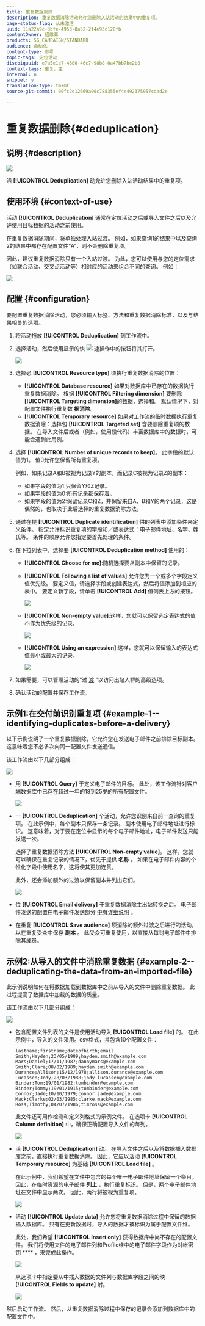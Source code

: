 ```yaml
---
title: 重复数据删除
description: 重复数据消除活动允许您删除入站活动的结果中的重复项。
page-status-flag: 从未激活
uuid: 11a22a9c-3bfe-4953-8a52-2f4e93c128fb
contentOwner: 绍维亚
products: SG_CAMPAIGN/STANDARD
audience: 自动化
content-type: 参考
topic-tags: 定位活动
discoiquuid: e7a5e1e7-4680-46c7-98b8-0a47bb7be2b8
context-tags: 重复，主
internal: n
snippet: y
translation-type: tm+mt
source-git-commit: 00fc2e12669a00c788355ef4e492375957cdad2e

---
```



# 重复数据删除{#deduplication}

## 说明 {#description}

![](assets/deduplication.png)

活 **[!UICONTROL Deduplication]** 动允许您删除入站活动结果中的重复项。

## 使用环境 {#context-of-use}

活动 **[!UICONTROL Deduplication]** 通常在定位活动之后或导入文件之后以及允许使用目标数据的活动之前使用。

在重复数据消除期间，将单独处理入站过渡。 例如，如果查询1的结果中以及查询2的结果中都存在配置文件“A”，则不会删除重复项。

因此，建议重复数据消除只有一个入站过渡。 为此，您可以使用与您的定位需求（如联合活动、交叉点活动等）相对应的活动来组合不同的查询。 例如：

![](assets/dedup_bonnepratique.png)

## 配置 {#configuration}

要配置重复数据消除活动，您必须输入标签、方法和重复数据消除标准，以及与结果相关的选项。

1. 将活动拖放 **[!UICONTROL Deduplication]** 到工作流中。
1. 选择活动，然后使用显示的快 ![](assets/edit_darkgrey-24px.png) 速操作中的按钮将其打开。

   ![](assets/deduplication_1.png)

1. 选择必 **[!UICONTROL Resource type]** 须执行重复数据消除的位置：

   * **[!UICONTROL Database resource]** 如果对数据库中已存在的数据执行重复数据消除。 根据 **[!UICONTROL Filtering dimension]** 要删除 **[!UICONTROL Targeting dimension]**&#x200B;的数据，选择和。 默认情况下，对配置文件执行重复数 **据消除**。
   * **[!UICONTROL Temporary resource]** 如果对工作流的临时数据执行重复数据消除：选择包 **[!UICONTROL Targeted set]** 含要删除重复项的数据。 在导入文件后或者（例如，使用段代码）丰富数据库中的数据时，可能会遇到此用例。

1. 选择 **[!UICONTROL Number of unique records to keep]**。 此字段的默认值为1。 值0允许您保留所有重复项。

   例如，如果记录A和B被视为记录Y的副本，而记录C被视为记录Z的副本：

   * 如果字段的值为1:只保留Y和Z记录。
   * 如果字段的值为0:所有记录都保存着。
   * 如果字段的值为2:保留记录C和Z，并保留来自A、B和Y的两个记录，这是偶然的，也取决于此后选择的重复数据消除方法。

1. 通过在提 **[!UICONTROL Duplicate identification]** 供的列表中添加条件来定义条件。 指定允许标识重复项的字段和／或表达式：电子邮件地址、名字、姓氏等。 条件的顺序允许您指定要首先处理的条件。
1. 在下拉列表中，选择要 **[!UICONTROL Deduplication method]** 使用的：

   * **[!UICONTROL Choose for me]**:随机选择要从副本中保留的记录。
   * **[!UICONTROL Following a list of values]**:允许您为一个或多个字段定义值优先级。 要定义值，请选择字段或创建表达式，然后将值添加到相应的表中。 要定义新字段，请单击 **[!UICONTROL Add]** 值列表上方的按钮。

      ![](assets/deduplication_2.png)

   * **[!UICONTROL Non-empty value]**:这样，您就可以保留选定表达式的值不作为优先级的记录。

      ![](assets/deduplication_3.png)

   * **[!UICONTROL Using an expression]**:这样，您就可以保留输入的表达式值最小或最大的记录。

      ![](assets/deduplication_4.png)

1. 如果需要，可以管理活动的“过 [渡](../../automating/using/executing-a-workflow.md#managing-an-activity-s-outbound-transitions) ”以访问出站人群的高级选项。
1. 确认活动的配置并保存工作流。

## 示例1:在交付前识别重复项 {#example-1--identifying-duplicates-before-a-delivery}

以下示例说明了一个重复数据删除，它允许您在发送电子邮件之前排除目标副本。 这意味着您不必多次向同一配置文件发送通信。

该工作流由以下几部分组成：

![](assets/deduplication_example_workflow.png)

* 用 **[!UICONTROL Query]** 于定义电子邮件的目标。 此处，该工作流针对客户端数据库中已存在超过一年的18到25岁的所有配置文件。

   ![](assets/deduplication_example_query.png)

* 一 **[!UICONTROL Deduplication]** 个活动，允许您识别来自前一查询的重复项。 在此示例中，每个副本只保存一条记录。 副本使用电子邮件地址进行标识。 这意味着，对于要在定位中显示的每个电子邮件地址，电子邮件发送只能发送一次。

   选择了重复数据消除方法 **[!UICONTROL Non-empty value]**。 这样，您就可以确保在重复记录的情况下，优先于提供 **名称** 。 如果在电子邮件内容的个性化字段中使用名字，这将使其更加连贯。

   此外，还会添加额外的过渡以保留副本并列出它们。

   ![](assets/deduplication_example_dedup.png)

* 位 **[!UICONTROL Email delivery]** 于重复数据消除主出站转换之后。 电子邮件发送的配置在电子邮件发送部分 [中有详细说明](../../automating/using/email-delivery.md) 。
* 在重复 **[!UICONTROL Save audience]** 项消除的额外过渡之后进行的活动，以在重复受众中保存 **副本** 。 此受众可重复使用，以直接从每封电子邮件中排除其成员。

## 示例2:从导入的文件中消除重复数据 {#example-2--deduplicating-the-data-from-an-imported-file}

此示例说明如何在将数据加载到数据库中之前从导入的文件中删除重复数据。 此过程提高了数据库中加载的数据的质量。

该工作流由以下几部分组成：

![](assets/deduplication_example2_workflow.png)

* 包含配置文件列表的文件是使用活动导入 **[!UICONTROL Load file]** 的。 在此示例中，导入的文件采用。csv格式，并包含10个配置文件：

   ```
   lastname;firstname;dateofbirth;email
   Smith;Hayden;23/05/1989;hayden.smith@example.com
   Mars;Daniel;17/11/1987;dannymars@example.com
   Smith;Clara;08/02/1989;hayden.smith@example.com
   Durance;Allison;15/12/1978;allison.durance@example.com
   Lucassen;Jody;28/03/1988;jody.lucassen@example.com
   Binder;Tom;19/01/1982;tombinder@example.com
   Binder;Tommy;19/01/1915;tombinder@example.com
   Connor;Jade;10/10/1979;connor.jade@example.com
   Mack;Clarke;02/03/1985;clarke.mack@example.com
   Ross;Timothy;04/07/1986;timross@example.com
   ```

   此文件还可用作检测和定义列格式的示例文件。 在选项卡 **[!UICONTROL Column definition]** 中，确保正确配置导入文件的每列。

   ![](assets/deduplication_example2_fileloading.png)

* 活 **[!UICONTROL Deduplication]** 动。 在导入文件之后以及将数据插入数据库之前，直接执行重复数据消除。 因此，它应以活动 **[!UICONTROL Temporary resource]** 为基础 **[!UICONTROL Load file]** 。

   在此示例中，我们希望在文件中包含的每个唯一电子邮件地址保留一个条目。 因此，在临时资源的电子邮件 **列上** ，执行重复标识。 但是，两个电子邮件地址在文件中显示两次。 因此，两行将被视为重复项。

   ![](assets/deduplication_example2_dedup.png)

* 活动 **[!UICONTROL Update data]** 允许您将重复数据消除过程中保留的数据插入数据库。 只有在更新数据时，导入的数据才被标识为属于配置文件维。

   此处，我们希望 **[!UICONTROL Insert only]** 获得数据库中尚不存在的配置文件。 我们将使用文件的电子邮件列和Profile维中的电子邮件字段作为对帐密钥 **** ，来完成此操作。

   ![](assets/deduplication_example2_writer1.png)

   从选项卡中指定要从中插入数据的文件列与数据库字段之间的映 **[!UICONTROL Fields to update]** 射。

   ![](assets/deduplication_example2_writer2.png)

然后启动工作流。 然后，从重复数据消除过程中保存的记录会添加到数据库中的配置文件中。
